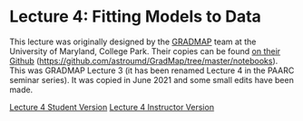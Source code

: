 # Lecture 4: Fitting Models to Data

This lecture was originally designed by the [GRADMAP](https://www.umdgradmap.org/) team at the University of Maryland, College Park. Their copies can be found [on their Github](https://github.com/astroumd/GradMap/tree/master/notebooks) (https://github.com/astroumd/GradMap/tree/master/notebooks). This was GRADMAP Lecture 3 (it has been renamed Lecture 4 in the PAARC seminar series). It was copied in June 2021 and some small edits have been made.

[Lecture 4 Student Version](https://colab.research.google.com/github/ramseykarim/paarc-seminars/blob/main/Lecture4/Student.ipynb)
[Lecture 4 Instructor Version](https://colab.research.google.com/github/ramseykarim/paarc-seminars/blob/main/Lecture4/Instructor.ipynb)
